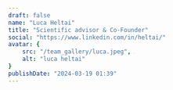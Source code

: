 ```yaml
---
draft: false
name: "Luca Heltai"
title: "Scientific advisor & Co-Founder"
social: "https://www.linkedin.com/in/heltai/"
avatar: {
    src: "/team_gallery/luca.jpeg",
    alt: "luca heltai"
}
publishDate: "2024-03-19 01:39"
---
```


